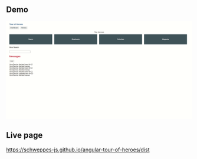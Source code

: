 ## Demo

![print](./demo/demo.gif)

## Live page

https://schweppes-js.github.io/angular-tour-of-heroes/dist
